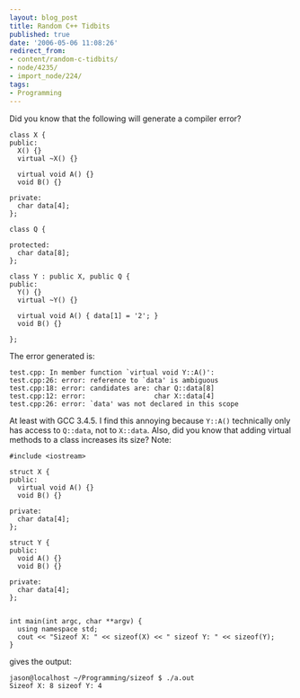 ```yaml
---
layout: blog_post
title: Random C++ Tidbits
published: true
date: '2006-05-06 11:08:26'
redirect_from:
- content/random-c-tidbits/
- node/4235/
- import_node/224/
tags:
- Programming
---
```


Did you know that the following will generate a compiler error?

    class X {
    public:
      X() {}
      virtual ~X() {}

      virtual void A() {}
      void B() {}

    private:
      char data[4];
    };

    class Q {

    protected:
      char data[8];
    };

    class Y : public X, public Q {
    public:
      Y() {}
      virtual ~Y() {}

      virtual void A() { data[1] = '2'; }
      void B() {}

    };

The error generated is:

    test.cpp: In member function `virtual void Y::A()':
    test.cpp:26: error: reference to `data' is ambiguous
    test.cpp:18: error: candidates are: char Q::data[8]
    test.cpp:12: error:                 char X::data[4]
    test.cpp:26: error: `data' was not declared in this scope

At least with GCC 3.4.5. I find this annoying because `Y::A()` technically only has access to `Q::data`, not to `X::data`. Also, did you know that adding virtual methods to a class increases its size? Note:

    #include <iostream>

    struct X {
    public:
      virtual void A() {}
      void B() {}

    private:
      char data[4];
    };

    struct Y {
    public:
      void A() {}
      void B() {}

    private:
      char data[4];
    };


    int main(int argc, char **argv) {
      using namespace std;
      cout << "Sizeof X: " << sizeof(X) << " sizeof Y: " << sizeof(Y);
    }

gives the output:

    jason@localhost ~/Programming/sizeof $ ./a.out
    Sizeof X: 8 sizeof Y: 4



